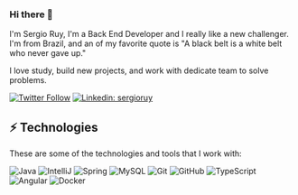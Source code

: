 ### Hi there 👋

I'm Sergio Ruy, I'm a Back End Developer and I really like a new challenger. I'm from Brazil, and an of my favorite quote is "A black belt is a white belt who never gave up."

I love study, build new projects, and work with dedicate team to solve problems.  

[![Twitter Follow](https://img.shields.io/twitter/follow/sergio_ruy?style=social)](https://twitter.com/sergio_ruy)
[![Linkedin: sergioruy](https://img.shields.io/badge/-Linkedin-blue?style=flat-square&logo=Linkedin&logoColor=white&link=https://www.linkedin.com/in/sergioruy/)](https://www.linkedin.com/in/sergioruy/)

## ⚡ Technologies

These are some of the technologies and tools that I work with:

![Java](https://img.shields.io/badge/-Java-007396?style=flat-square&logo=java)
![IntelliJ](https://img.shields.io/badge/-IntelliJ%20IDEA-black?style=flat-square&logo=intellij-idea&logoColor=white)
![Spring](https://img.shields.io/badge/-Spring-6DB33F?style=flat-square&logo=spring&logoColor=white)
![MySQL](https://img.shields.io/badge/-MySQL-4479A1?style=flat-square&logo=mysql&logoColor=white)
![Git](https://img.shields.io/badge/-Git-blueviolet?style=flat-square&logo=git)
![GitHub](https://img.shields.io/badge/-GitHub-181717?style=flat-square&logo=github)
![TypeScript](https://img.shields.io/badge/TypeScript-007ACC?style=flat-square&logo=typescript&logoColor=white)
![Angular](https://img.shields.io/badge/-Angular-DD0031?style=flat-square&logo=angular)
![Docker](https://img.shields.io/badge/-Docker-2496ED?style=flat-square&logo=docker&logoColor=white)


<!--
**SergioRuyDev/SergioRuyDev** is a ✨ _special_ ✨ repository because its `README.md` (this file) appears on your GitHub profile.
![Docker](https://img.shields.io/badge/-Docker-2496ED?style=flat-square&logo=docker&logoColor=white)


